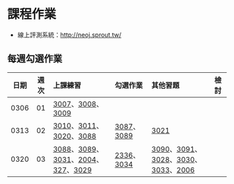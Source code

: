 # 課程作業

* 線上評測系統：http://neoj.sprout.tw/

## 每週勾選作業

| 日期  | 週次 | 上課練習                                 | 勾選作業               | 其他習題                                  | 檢討               |
| :---: | :--: | :--------------------------------------- | :----------------- | :----------------------------------- | :--------------- |
| 0306 |  01  | [3007](https://neoj.sprout.tw/problem/3007)、[3008](https://neoj.sprout.tw/problem/3008)、[3009](https://neoj.sprout.tw/problem/3009)| | ||
| 0313 |  02  | [3010](https://neoj.sprout.tw/problem/3010)、[3011](https://neoj.sprout.tw/problem/3011)、[3020](https://neoj.sprout.tw/problem/3020)、[3088](https://neoj.sprout.tw/problem/3088)| [3087](https://neoj.sprout.tw/problem/3087)、[3089](https://neoj.sprout.tw/problem/3089)|[3021](https://neoj.sprout.tw/problem/3021)||
| 0320 |  03  | [3088](https://neoj.sprout.tw/problem/3088)、[3089](https://neoj.sprout.tw/problem/3089)、[3031](https://neoj.sprout.tw/problem/3031)、[2004](https://neoj.sprout.tw/problem/2004)、[327](https://neoj.sprout.tw/problem/327)、[3029](https://neoj.sprout.tw/problem/3029)|[2336](https://neoj.sprout.tw/problem/2336)、[3034](https://neoj.sprout.tw/problem/3034)|[3090](https://neoj.sprout.tw/problem/3090)、[3091](https://neoj.sprout.tw/problem/3091)、[3028](https://neoj.sprout.tw/problem/3028)、[3030](https://neoj.sprout.tw/problem/3030)、[3033](https://neoj.sprout.tw/problem/3033)、[2006](https://neoj.sprout.tw/problem/2006)||
